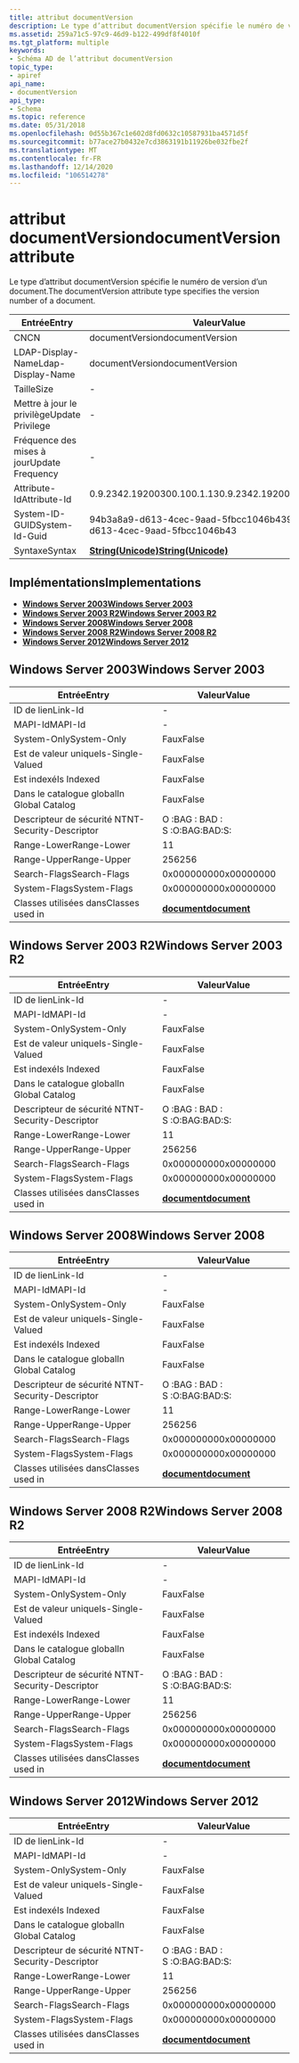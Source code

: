 ```yaml
---
title: attribut documentVersion
description: Le type d’attribut documentVersion spécifie le numéro de version d’un document.
ms.assetid: 259a71c5-97c9-46d9-b122-499df8f4010f
ms.tgt_platform: multiple
keywords:
- Schéma AD de l’attribut documentVersion
topic_type:
- apiref
api_name:
- documentVersion
api_type:
- Schema
ms.topic: reference
ms.date: 05/31/2018
ms.openlocfilehash: 0d55b367c1e602d8fd0632c10587931ba4571d5f
ms.sourcegitcommit: b77ace27b0432e7cd3863191b11926be032fbe2f
ms.translationtype: MT
ms.contentlocale: fr-FR
ms.lasthandoff: 12/14/2020
ms.locfileid: "106514278"
---
```

# <a name="documentversion-attribute"></a><span data-ttu-id="13707-104">attribut documentVersion</span><span class="sxs-lookup"><span data-stu-id="13707-104">documentVersion attribute</span></span>

<span data-ttu-id="13707-105">Le type d’attribut documentVersion spécifie le numéro de version d’un document.</span><span class="sxs-lookup"><span data-stu-id="13707-105">The documentVersion attribute type specifies the version number of a document.</span></span>



| <span data-ttu-id="13707-106">Entrée</span><span class="sxs-lookup"><span data-stu-id="13707-106">Entry</span></span> | <span data-ttu-id="13707-107">Valeur</span><span class="sxs-lookup"><span data-stu-id="13707-107">Value</span></span> |
|-------------------|---------------------------------------------|
| <span data-ttu-id="13707-108">CN</span><span class="sxs-lookup"><span data-stu-id="13707-108">CN</span></span>                | <span data-ttu-id="13707-109">documentVersion</span><span class="sxs-lookup"><span data-stu-id="13707-109">documentVersion</span></span>                             |
| <span data-ttu-id="13707-110">LDAP-Display-Name</span><span class="sxs-lookup"><span data-stu-id="13707-110">Ldap-Display-Name</span></span> | <span data-ttu-id="13707-111">documentVersion</span><span class="sxs-lookup"><span data-stu-id="13707-111">documentVersion</span></span>                             |
| <span data-ttu-id="13707-112">Taille</span><span class="sxs-lookup"><span data-stu-id="13707-112">Size</span></span>              | \-                                          |
| <span data-ttu-id="13707-113">Mettre à jour le privilège</span><span class="sxs-lookup"><span data-stu-id="13707-113">Update Privilege</span></span>  | \-                                          |
| <span data-ttu-id="13707-114">Fréquence des mises à jour</span><span class="sxs-lookup"><span data-stu-id="13707-114">Update Frequency</span></span>  | \-                                          |
| <span data-ttu-id="13707-115">Attribute-Id</span><span class="sxs-lookup"><span data-stu-id="13707-115">Attribute-Id</span></span>      | <span data-ttu-id="13707-116">0.9.2342.19200300.100.1.13</span><span class="sxs-lookup"><span data-stu-id="13707-116">0.9.2342.19200300.100.1.13</span></span>                  |
| <span data-ttu-id="13707-117">System-ID-GUID</span><span class="sxs-lookup"><span data-stu-id="13707-117">System-Id-Guid</span></span>    | <span data-ttu-id="13707-118">94b3a8a9-d613-4cec-9aad-5fbcc1046b43</span><span class="sxs-lookup"><span data-stu-id="13707-118">94b3a8a9-d613-4cec-9aad-5fbcc1046b43</span></span>        |
| <span data-ttu-id="13707-119">Syntaxe</span><span class="sxs-lookup"><span data-stu-id="13707-119">Syntax</span></span>            | [<span data-ttu-id="13707-120">**String(Unicode)**</span><span class="sxs-lookup"><span data-stu-id="13707-120">**String(Unicode)**</span></span>](s-string-unicode.md) |



## <a name="implementations"></a><span data-ttu-id="13707-121">Implémentations</span><span class="sxs-lookup"><span data-stu-id="13707-121">Implementations</span></span>

-   [<span data-ttu-id="13707-122">**Windows Server 2003**</span><span class="sxs-lookup"><span data-stu-id="13707-122">**Windows Server 2003**</span></span>](#windows-server-2003)
-   [<span data-ttu-id="13707-123">**Windows Server 2003 R2**</span><span class="sxs-lookup"><span data-stu-id="13707-123">**Windows Server 2003 R2**</span></span>](#windows-server-2003-r2)
-   [<span data-ttu-id="13707-124">**Windows Server 2008**</span><span class="sxs-lookup"><span data-stu-id="13707-124">**Windows Server 2008**</span></span>](#windows-server-2008)
-   [<span data-ttu-id="13707-125">**Windows Server 2008 R2**</span><span class="sxs-lookup"><span data-stu-id="13707-125">**Windows Server 2008 R2**</span></span>](#windows-server-2008-r2)
-   [<span data-ttu-id="13707-126">**Windows Server 2012**</span><span class="sxs-lookup"><span data-stu-id="13707-126">**Windows Server 2012**</span></span>](#windows-server-2012)

## <a name="windows-server-2003"></a><span data-ttu-id="13707-127">Windows Server 2003</span><span class="sxs-lookup"><span data-stu-id="13707-127">Windows Server 2003</span></span>



| <span data-ttu-id="13707-128">Entrée</span><span class="sxs-lookup"><span data-stu-id="13707-128">Entry</span></span> | <span data-ttu-id="13707-129">Valeur</span><span class="sxs-lookup"><span data-stu-id="13707-129">Value</span></span> |
|------------------------|-------------------------------------------|
| <span data-ttu-id="13707-130">ID de lien</span><span class="sxs-lookup"><span data-stu-id="13707-130">Link-Id</span></span>                | \-                                        |
| <span data-ttu-id="13707-131">MAPI-Id</span><span class="sxs-lookup"><span data-stu-id="13707-131">MAPI-Id</span></span>                | \-                                        |
| <span data-ttu-id="13707-132">System-Only</span><span class="sxs-lookup"><span data-stu-id="13707-132">System-Only</span></span>            | <span data-ttu-id="13707-133">Faux</span><span class="sxs-lookup"><span data-stu-id="13707-133">False</span></span>                                     |
| <span data-ttu-id="13707-134">Est de valeur unique</span><span class="sxs-lookup"><span data-stu-id="13707-134">Is-Single-Valued</span></span>       | <span data-ttu-id="13707-135">Faux</span><span class="sxs-lookup"><span data-stu-id="13707-135">False</span></span>                                     |
| <span data-ttu-id="13707-136">Est indexé</span><span class="sxs-lookup"><span data-stu-id="13707-136">Is Indexed</span></span>             | <span data-ttu-id="13707-137">Faux</span><span class="sxs-lookup"><span data-stu-id="13707-137">False</span></span>                                     |
| <span data-ttu-id="13707-138">Dans le catalogue global</span><span class="sxs-lookup"><span data-stu-id="13707-138">In Global Catalog</span></span>      | <span data-ttu-id="13707-139">Faux</span><span class="sxs-lookup"><span data-stu-id="13707-139">False</span></span>                                     |
| <span data-ttu-id="13707-140">Descripteur de sécurité NT</span><span class="sxs-lookup"><span data-stu-id="13707-140">NT-Security-Descriptor</span></span> | <span data-ttu-id="13707-141">O :BAG : BAD : S :</span><span class="sxs-lookup"><span data-stu-id="13707-141">O:BAG:BAD:S:</span></span>                              |
| <span data-ttu-id="13707-142">Range-Lower</span><span class="sxs-lookup"><span data-stu-id="13707-142">Range-Lower</span></span>            | <span data-ttu-id="13707-143">1</span><span class="sxs-lookup"><span data-stu-id="13707-143">1</span></span>                                         |
| <span data-ttu-id="13707-144">Range-Upper</span><span class="sxs-lookup"><span data-stu-id="13707-144">Range-Upper</span></span>            | <span data-ttu-id="13707-145">256</span><span class="sxs-lookup"><span data-stu-id="13707-145">256</span></span>                                       |
| <span data-ttu-id="13707-146">Search-Flags</span><span class="sxs-lookup"><span data-stu-id="13707-146">Search-Flags</span></span>           | <span data-ttu-id="13707-147">0x00000000</span><span class="sxs-lookup"><span data-stu-id="13707-147">0x00000000</span></span>                                |
| <span data-ttu-id="13707-148">System-Flags</span><span class="sxs-lookup"><span data-stu-id="13707-148">System-Flags</span></span>           | <span data-ttu-id="13707-149">0x00000000</span><span class="sxs-lookup"><span data-stu-id="13707-149">0x00000000</span></span>                                |
| <span data-ttu-id="13707-150">Classes utilisées dans</span><span class="sxs-lookup"><span data-stu-id="13707-150">Classes used in</span></span>        | [<span data-ttu-id="13707-151">**document**</span><span class="sxs-lookup"><span data-stu-id="13707-151">**document**</span></span>](c-document.md)<br/> |



## <a name="windows-server-2003-r2"></a><span data-ttu-id="13707-152">Windows Server 2003 R2</span><span class="sxs-lookup"><span data-stu-id="13707-152">Windows Server 2003 R2</span></span>



| <span data-ttu-id="13707-153">Entrée</span><span class="sxs-lookup"><span data-stu-id="13707-153">Entry</span></span> | <span data-ttu-id="13707-154">Valeur</span><span class="sxs-lookup"><span data-stu-id="13707-154">Value</span></span> |
|------------------------|-------------------------------------------|
| <span data-ttu-id="13707-155">ID de lien</span><span class="sxs-lookup"><span data-stu-id="13707-155">Link-Id</span></span>                | \-                                        |
| <span data-ttu-id="13707-156">MAPI-Id</span><span class="sxs-lookup"><span data-stu-id="13707-156">MAPI-Id</span></span>                | \-                                        |
| <span data-ttu-id="13707-157">System-Only</span><span class="sxs-lookup"><span data-stu-id="13707-157">System-Only</span></span>            | <span data-ttu-id="13707-158">Faux</span><span class="sxs-lookup"><span data-stu-id="13707-158">False</span></span>                                     |
| <span data-ttu-id="13707-159">Est de valeur unique</span><span class="sxs-lookup"><span data-stu-id="13707-159">Is-Single-Valued</span></span>       | <span data-ttu-id="13707-160">Faux</span><span class="sxs-lookup"><span data-stu-id="13707-160">False</span></span>                                     |
| <span data-ttu-id="13707-161">Est indexé</span><span class="sxs-lookup"><span data-stu-id="13707-161">Is Indexed</span></span>             | <span data-ttu-id="13707-162">Faux</span><span class="sxs-lookup"><span data-stu-id="13707-162">False</span></span>                                     |
| <span data-ttu-id="13707-163">Dans le catalogue global</span><span class="sxs-lookup"><span data-stu-id="13707-163">In Global Catalog</span></span>      | <span data-ttu-id="13707-164">Faux</span><span class="sxs-lookup"><span data-stu-id="13707-164">False</span></span>                                     |
| <span data-ttu-id="13707-165">Descripteur de sécurité NT</span><span class="sxs-lookup"><span data-stu-id="13707-165">NT-Security-Descriptor</span></span> | <span data-ttu-id="13707-166">O :BAG : BAD : S :</span><span class="sxs-lookup"><span data-stu-id="13707-166">O:BAG:BAD:S:</span></span>                              |
| <span data-ttu-id="13707-167">Range-Lower</span><span class="sxs-lookup"><span data-stu-id="13707-167">Range-Lower</span></span>            | <span data-ttu-id="13707-168">1</span><span class="sxs-lookup"><span data-stu-id="13707-168">1</span></span>                                         |
| <span data-ttu-id="13707-169">Range-Upper</span><span class="sxs-lookup"><span data-stu-id="13707-169">Range-Upper</span></span>            | <span data-ttu-id="13707-170">256</span><span class="sxs-lookup"><span data-stu-id="13707-170">256</span></span>                                       |
| <span data-ttu-id="13707-171">Search-Flags</span><span class="sxs-lookup"><span data-stu-id="13707-171">Search-Flags</span></span>           | <span data-ttu-id="13707-172">0x00000000</span><span class="sxs-lookup"><span data-stu-id="13707-172">0x00000000</span></span>                                |
| <span data-ttu-id="13707-173">System-Flags</span><span class="sxs-lookup"><span data-stu-id="13707-173">System-Flags</span></span>           | <span data-ttu-id="13707-174">0x00000000</span><span class="sxs-lookup"><span data-stu-id="13707-174">0x00000000</span></span>                                |
| <span data-ttu-id="13707-175">Classes utilisées dans</span><span class="sxs-lookup"><span data-stu-id="13707-175">Classes used in</span></span>        | [<span data-ttu-id="13707-176">**document**</span><span class="sxs-lookup"><span data-stu-id="13707-176">**document**</span></span>](c-document.md)<br/> |



## <a name="windows-server-2008"></a><span data-ttu-id="13707-177">Windows Server 2008</span><span class="sxs-lookup"><span data-stu-id="13707-177">Windows Server 2008</span></span>



| <span data-ttu-id="13707-178">Entrée</span><span class="sxs-lookup"><span data-stu-id="13707-178">Entry</span></span> | <span data-ttu-id="13707-179">Valeur</span><span class="sxs-lookup"><span data-stu-id="13707-179">Value</span></span> |
|------------------------|-------------------------------------------|
| <span data-ttu-id="13707-180">ID de lien</span><span class="sxs-lookup"><span data-stu-id="13707-180">Link-Id</span></span>                | \-                                        |
| <span data-ttu-id="13707-181">MAPI-Id</span><span class="sxs-lookup"><span data-stu-id="13707-181">MAPI-Id</span></span>                | \-                                        |
| <span data-ttu-id="13707-182">System-Only</span><span class="sxs-lookup"><span data-stu-id="13707-182">System-Only</span></span>            | <span data-ttu-id="13707-183">Faux</span><span class="sxs-lookup"><span data-stu-id="13707-183">False</span></span>                                     |
| <span data-ttu-id="13707-184">Est de valeur unique</span><span class="sxs-lookup"><span data-stu-id="13707-184">Is-Single-Valued</span></span>       | <span data-ttu-id="13707-185">Faux</span><span class="sxs-lookup"><span data-stu-id="13707-185">False</span></span>                                     |
| <span data-ttu-id="13707-186">Est indexé</span><span class="sxs-lookup"><span data-stu-id="13707-186">Is Indexed</span></span>             | <span data-ttu-id="13707-187">Faux</span><span class="sxs-lookup"><span data-stu-id="13707-187">False</span></span>                                     |
| <span data-ttu-id="13707-188">Dans le catalogue global</span><span class="sxs-lookup"><span data-stu-id="13707-188">In Global Catalog</span></span>      | <span data-ttu-id="13707-189">Faux</span><span class="sxs-lookup"><span data-stu-id="13707-189">False</span></span>                                     |
| <span data-ttu-id="13707-190">Descripteur de sécurité NT</span><span class="sxs-lookup"><span data-stu-id="13707-190">NT-Security-Descriptor</span></span> | <span data-ttu-id="13707-191">O :BAG : BAD : S :</span><span class="sxs-lookup"><span data-stu-id="13707-191">O:BAG:BAD:S:</span></span>                              |
| <span data-ttu-id="13707-192">Range-Lower</span><span class="sxs-lookup"><span data-stu-id="13707-192">Range-Lower</span></span>            | <span data-ttu-id="13707-193">1</span><span class="sxs-lookup"><span data-stu-id="13707-193">1</span></span>                                         |
| <span data-ttu-id="13707-194">Range-Upper</span><span class="sxs-lookup"><span data-stu-id="13707-194">Range-Upper</span></span>            | <span data-ttu-id="13707-195">256</span><span class="sxs-lookup"><span data-stu-id="13707-195">256</span></span>                                       |
| <span data-ttu-id="13707-196">Search-Flags</span><span class="sxs-lookup"><span data-stu-id="13707-196">Search-Flags</span></span>           | <span data-ttu-id="13707-197">0x00000000</span><span class="sxs-lookup"><span data-stu-id="13707-197">0x00000000</span></span>                                |
| <span data-ttu-id="13707-198">System-Flags</span><span class="sxs-lookup"><span data-stu-id="13707-198">System-Flags</span></span>           | <span data-ttu-id="13707-199">0x00000000</span><span class="sxs-lookup"><span data-stu-id="13707-199">0x00000000</span></span>                                |
| <span data-ttu-id="13707-200">Classes utilisées dans</span><span class="sxs-lookup"><span data-stu-id="13707-200">Classes used in</span></span>        | [<span data-ttu-id="13707-201">**document**</span><span class="sxs-lookup"><span data-stu-id="13707-201">**document**</span></span>](c-document.md)<br/> |



## <a name="windows-server-2008-r2"></a><span data-ttu-id="13707-202">Windows Server 2008 R2</span><span class="sxs-lookup"><span data-stu-id="13707-202">Windows Server 2008 R2</span></span>



| <span data-ttu-id="13707-203">Entrée</span><span class="sxs-lookup"><span data-stu-id="13707-203">Entry</span></span> | <span data-ttu-id="13707-204">Valeur</span><span class="sxs-lookup"><span data-stu-id="13707-204">Value</span></span> |
|------------------------|-------------------------------------------|
| <span data-ttu-id="13707-205">ID de lien</span><span class="sxs-lookup"><span data-stu-id="13707-205">Link-Id</span></span>                | \-                                        |
| <span data-ttu-id="13707-206">MAPI-Id</span><span class="sxs-lookup"><span data-stu-id="13707-206">MAPI-Id</span></span>                | \-                                        |
| <span data-ttu-id="13707-207">System-Only</span><span class="sxs-lookup"><span data-stu-id="13707-207">System-Only</span></span>            | <span data-ttu-id="13707-208">Faux</span><span class="sxs-lookup"><span data-stu-id="13707-208">False</span></span>                                     |
| <span data-ttu-id="13707-209">Est de valeur unique</span><span class="sxs-lookup"><span data-stu-id="13707-209">Is-Single-Valued</span></span>       | <span data-ttu-id="13707-210">Faux</span><span class="sxs-lookup"><span data-stu-id="13707-210">False</span></span>                                     |
| <span data-ttu-id="13707-211">Est indexé</span><span class="sxs-lookup"><span data-stu-id="13707-211">Is Indexed</span></span>             | <span data-ttu-id="13707-212">Faux</span><span class="sxs-lookup"><span data-stu-id="13707-212">False</span></span>                                     |
| <span data-ttu-id="13707-213">Dans le catalogue global</span><span class="sxs-lookup"><span data-stu-id="13707-213">In Global Catalog</span></span>      | <span data-ttu-id="13707-214">Faux</span><span class="sxs-lookup"><span data-stu-id="13707-214">False</span></span>                                     |
| <span data-ttu-id="13707-215">Descripteur de sécurité NT</span><span class="sxs-lookup"><span data-stu-id="13707-215">NT-Security-Descriptor</span></span> | <span data-ttu-id="13707-216">O :BAG : BAD : S :</span><span class="sxs-lookup"><span data-stu-id="13707-216">O:BAG:BAD:S:</span></span>                              |
| <span data-ttu-id="13707-217">Range-Lower</span><span class="sxs-lookup"><span data-stu-id="13707-217">Range-Lower</span></span>            | <span data-ttu-id="13707-218">1</span><span class="sxs-lookup"><span data-stu-id="13707-218">1</span></span>                                         |
| <span data-ttu-id="13707-219">Range-Upper</span><span class="sxs-lookup"><span data-stu-id="13707-219">Range-Upper</span></span>            | <span data-ttu-id="13707-220">256</span><span class="sxs-lookup"><span data-stu-id="13707-220">256</span></span>                                       |
| <span data-ttu-id="13707-221">Search-Flags</span><span class="sxs-lookup"><span data-stu-id="13707-221">Search-Flags</span></span>           | <span data-ttu-id="13707-222">0x00000000</span><span class="sxs-lookup"><span data-stu-id="13707-222">0x00000000</span></span>                                |
| <span data-ttu-id="13707-223">System-Flags</span><span class="sxs-lookup"><span data-stu-id="13707-223">System-Flags</span></span>           | <span data-ttu-id="13707-224">0x00000000</span><span class="sxs-lookup"><span data-stu-id="13707-224">0x00000000</span></span>                                |
| <span data-ttu-id="13707-225">Classes utilisées dans</span><span class="sxs-lookup"><span data-stu-id="13707-225">Classes used in</span></span>        | [<span data-ttu-id="13707-226">**document**</span><span class="sxs-lookup"><span data-stu-id="13707-226">**document**</span></span>](c-document.md)<br/> |



## <a name="windows-server-2012"></a><span data-ttu-id="13707-227">Windows Server 2012</span><span class="sxs-lookup"><span data-stu-id="13707-227">Windows Server 2012</span></span>



| <span data-ttu-id="13707-228">Entrée</span><span class="sxs-lookup"><span data-stu-id="13707-228">Entry</span></span> | <span data-ttu-id="13707-229">Valeur</span><span class="sxs-lookup"><span data-stu-id="13707-229">Value</span></span> |
|------------------------|-------------------------------------------|
| <span data-ttu-id="13707-230">ID de lien</span><span class="sxs-lookup"><span data-stu-id="13707-230">Link-Id</span></span>                | \-                                        |
| <span data-ttu-id="13707-231">MAPI-Id</span><span class="sxs-lookup"><span data-stu-id="13707-231">MAPI-Id</span></span>                | \-                                        |
| <span data-ttu-id="13707-232">System-Only</span><span class="sxs-lookup"><span data-stu-id="13707-232">System-Only</span></span>            | <span data-ttu-id="13707-233">Faux</span><span class="sxs-lookup"><span data-stu-id="13707-233">False</span></span>                                     |
| <span data-ttu-id="13707-234">Est de valeur unique</span><span class="sxs-lookup"><span data-stu-id="13707-234">Is-Single-Valued</span></span>       | <span data-ttu-id="13707-235">Faux</span><span class="sxs-lookup"><span data-stu-id="13707-235">False</span></span>                                     |
| <span data-ttu-id="13707-236">Est indexé</span><span class="sxs-lookup"><span data-stu-id="13707-236">Is Indexed</span></span>             | <span data-ttu-id="13707-237">Faux</span><span class="sxs-lookup"><span data-stu-id="13707-237">False</span></span>                                     |
| <span data-ttu-id="13707-238">Dans le catalogue global</span><span class="sxs-lookup"><span data-stu-id="13707-238">In Global Catalog</span></span>      | <span data-ttu-id="13707-239">Faux</span><span class="sxs-lookup"><span data-stu-id="13707-239">False</span></span>                                     |
| <span data-ttu-id="13707-240">Descripteur de sécurité NT</span><span class="sxs-lookup"><span data-stu-id="13707-240">NT-Security-Descriptor</span></span> | <span data-ttu-id="13707-241">O :BAG : BAD : S :</span><span class="sxs-lookup"><span data-stu-id="13707-241">O:BAG:BAD:S:</span></span>                              |
| <span data-ttu-id="13707-242">Range-Lower</span><span class="sxs-lookup"><span data-stu-id="13707-242">Range-Lower</span></span>            | <span data-ttu-id="13707-243">1</span><span class="sxs-lookup"><span data-stu-id="13707-243">1</span></span>                                         |
| <span data-ttu-id="13707-244">Range-Upper</span><span class="sxs-lookup"><span data-stu-id="13707-244">Range-Upper</span></span>            | <span data-ttu-id="13707-245">256</span><span class="sxs-lookup"><span data-stu-id="13707-245">256</span></span>                                       |
| <span data-ttu-id="13707-246">Search-Flags</span><span class="sxs-lookup"><span data-stu-id="13707-246">Search-Flags</span></span>           | <span data-ttu-id="13707-247">0x00000000</span><span class="sxs-lookup"><span data-stu-id="13707-247">0x00000000</span></span>                                |
| <span data-ttu-id="13707-248">System-Flags</span><span class="sxs-lookup"><span data-stu-id="13707-248">System-Flags</span></span>           | <span data-ttu-id="13707-249">0x00000000</span><span class="sxs-lookup"><span data-stu-id="13707-249">0x00000000</span></span>                                |
| <span data-ttu-id="13707-250">Classes utilisées dans</span><span class="sxs-lookup"><span data-stu-id="13707-250">Classes used in</span></span>        | [<span data-ttu-id="13707-251">**document**</span><span class="sxs-lookup"><span data-stu-id="13707-251">**document**</span></span>](c-document.md)<br/> |



 

 





